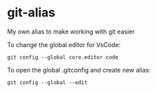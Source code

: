 # git-alias

My own alias to make working with git easier

To change the global editor for VsCode:

`git config --global core.editor code`

To open the global .gitconfig and create new alias:

`git config --global --edit`
